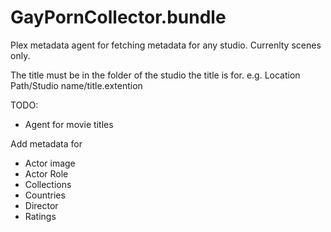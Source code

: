 # GayPornCollector.bundle

Plex metadata agent for fetching metadata for any studio. Currenlty scenes only.

The title must be in the folder of the studio the title is for.
e.g. Location Path/Studio name/title.extention

TODO:
- Agent for movie titles

Add metadata for
- Actor image
- Actor Role
- Collections
- Countries
- Director
- Ratings
